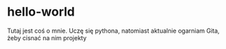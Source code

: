 # hello-world

Tutaj jest coś o mnie. Uczę się pythona, natomiast aktualnie ogarniam Gita, żeby cisnać na nim projekty
